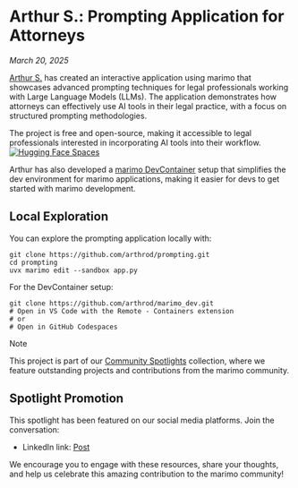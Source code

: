 # Arthur S.: Prompting Application for Attorneys

_March 20, 2025_

[Arthur S.](https://www.linkedin.com/in/arthrod/) has created an interactive application using marimo that showcases advanced prompting techniques for legal professionals working with Large Language Models (LLMs). The application demonstrates how attorneys can effectively use AI tools in their legal practice, with a focus on structured prompting methodologies.

The project is free and open-source, making it accessible to legal professionals interested in incorporating AI tools into their workflow. [![Hugging Face Spaces](https://img.shields.io/badge/🤗%20Hugging%20Face-Spaces-blue)](https://huggingface.co/spaces/arthrod/prompting)

Arthur has also developed a [marimo DevContainer](https://github.com/arthrod/marimo_dev) setup that simplifies the dev environment for marimo applications, making it easier for devs to get started with marimo development.

## Local Exploration

You can explore the prompting application locally with:
```shell
git clone https://github.com/arthrod/prompting.git
cd prompting
uvx marimo edit --sandbox app.py
```

For the DevContainer setup:
```shell
git clone https://github.com/arthrod/marimo_dev.git
# Open in VS Code with the Remote - Containers extension
# or
# Open in GitHub Codespaces
```

> [!NOTE]
> This project is part of our [Community Spotlights](https://marimo.io/c/@spotlights/community-spotlights) collection, where we feature outstanding projects and contributions from the marimo community.

## Spotlight Promotion

This spotlight has been featured on our social media platforms. Join the conversation:

- LinkedIn link: [Post](https://www.linkedin.com/posts/marimo-io_github-arthrodprompting-prompting-techniques-activity-7308521775921803265--3lZ?utm_source=share&utm_medium=member_desktop&rcm=ACoAADSJzvgBkjBd85IWDyUWA6ttzq8B-NDq-Hs)

We encourage you to engage with these resources, share your thoughts, and help us celebrate this amazing contribution to the marimo community! 